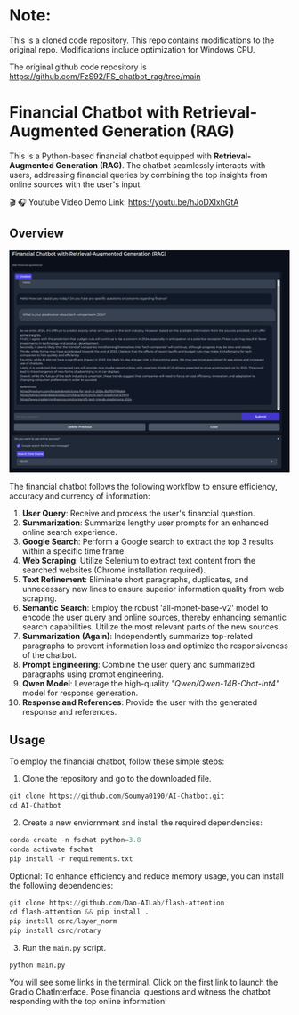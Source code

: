 # Note: 
This is a cloned code repository. 
This repo contains modifications to the original repo. 
Modifications include optimization for Windows CPU. 

The original github code repository is https://github.com/FzS92/FS_chatbot_rag/tree/main

# Financial Chatbot with Retrieval-Augmented Generation (RAG)

This is a Python-based financial chatbot equipped with **Retrieval-Augmented Generation (RAG)**. The chatbot seamlessly interacts with users, addressing financial queries by combining the top insights from online sources with the user's input.

🎬 🎧 Youtube Video Demo Link: https://youtu.be/hJoDXIxhGtA

## Overview

![ScreenShot](./photos/app.png)


The financial chatbot follows the following workflow to ensure efficiency, accuracy and currency of information:

1. **User Query**: Receive and process the user's financial question.
2. **Summarization**: Summarize lengthy user prompts for an enhanced online search experience.
3. **Google Search**: Perform a Google search to extract the top 3 results within a specific time frame.
4. **Web Scraping**: Utilize Selenium to extract text content from the searched websites (Chrome installation required).
5. **Text Refinement**: Eliminate short paragraphs, duplicates, and unnecessary new lines to ensure superior information quality from web scraping.
6. **Semantic Search**: Employ the robust 'all-mpnet-base-v2' model to encode the user query and online sources, thereby enhancing semantic search capabilities. Utilize the most relevant parts of the new sources.
7. **Summarization (Again)**: Independently summarize top-related paragraphs to prevent information loss and optimize the responsiveness of the chatbot.
8. **Prompt Engineering**: Combine the user query and summarized paragraphs using prompt engineering.
9. **Qwen Model**: Leverage the high-quality *"Qwen/Qwen-14B-Chat-Int4"* model for response generation.
10. **Response and References**: Provide the user with the generated response and references.

## Usage

To employ the financial chatbot, follow these simple steps:


1. Clone the repository and go to the downloaded file.
```python
git clone https://github.com/Soumya0190/AI-Chatbot.git
cd AI-Chatbot
```


2. Create a new enviornment and install the required dependencies:
```python
conda create -n fschat python=3.8
conda activate fschat
pip install -r requirements.txt
```

Optional: To enhance efficiency and reduce memory usage, you can install the following dependencies:

```python
git clone https://github.com/Dao-AILab/flash-attention
cd flash-attention && pip install .
pip install csrc/layer_norm
pip install csrc/rotary
```


3. Run the `main.py` script.

```python
python main.py
```

You will see some links in the terminal. Click on the first link to launch the Gradio ChatInterface. Pose financial questions and witness the chatbot responding with the top online information!